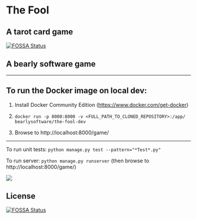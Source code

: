 # The Fool
## A tarot card game
[![FOSSA Status](https://app.fossa.io/api/projects/git%2Bgithub.com%2Fcbanisi%2Fthe-fool.svg?type=shield)](https://app.fossa.io/projects/git%2Bgithub.com%2Fcbanisi%2Fthe-fool?ref=badge_shield)


## A bearly software game

-------------------------------------
To run the Docker image on local dev:
-------------------------------------
1) Install Docker Community Edition (https://www.docker.com/get-docker)

2) `docker run -p 8000:8000 -v <FULL_PATH_TO_CLONED_REPOSITORY>:/app/ bearlysoftware/the-fool-dev`

3) Browse to http://localhost:8000/game/

---------------------------------
To run unit tests: `python manage.py test --pattern="*Test*.py"`

To run server: `python manage.py runserver` 
(then browse to http://localhost:8000/game/)

[<img src="https://travis-ci.org/bearly-software/the-fool.svg?branch=master">](https://travis-ci.org/bearly-software/the-fool)

## License
[![FOSSA Status](https://app.fossa.io/api/projects/git%2Bgithub.com%2Fcbanisi%2Fthe-fool.svg?type=large)](https://app.fossa.io/projects/git%2Bgithub.com%2Fcbanisi%2Fthe-fool?ref=badge_large)